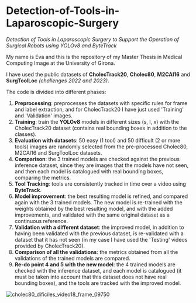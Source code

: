 # Detection-of-Tools-in-Laparoscopic-Surgery
*Detection of Tools in Laparoscopic Surgery to Support the Operation of Surgical Robots using YOLOv8 and ByteTrack*


My name is Eva and this is the repository of my Master Thesis in Medical Computing Image at the University of Girona.

I have used the public datasets of **CholecTrack20**, **Cholec80**, **M2CAI16** and **SurgToolLoc** *(challenges 2022 and 2023)*.

The code is divided into different phases:
1. **Preprocessing**: preprocesses the datasets with specific rules for frame and label extraction, and for CholecTrack20 I have just used 'Training' and 'Validation' images. 
2. **Training**: train the **YOLOv8** models in different sizes (s, l, x) with the CholecTrack20 dataset (contains real bounding boxes in addition to the classes).
3. **Evaluation with datasets**: 50 easy (1 tool) and 50 difficult (2 or more tools) images are randomly selected from the pre-processed Cholec80, M2CAI16 and SurgToolLoc datasets.
4. **Comparison**: the 3 trained models are checked against the previous inference dataset, since they are images that the models have not seen, and then each model is catalogued with real bounding boxes, comparing the metrics.
5. **Tool Tracking**: tools are consistently tracked in time over a video using **ByteTrack**.
6. **Model improvement**: the best resulting model is refined, and compared again with the 3 trained models. The new model is re-trained with the weights obtained by the best resulting model, and with the added improvements, and validated with the same original dataset as a continuous reference.
7. **Validation with a different dataset**: the improved model, in addition to having been validated with the previous dataset, is re-validated with a dataset that it has not seen (in my case I have used the 'Testing' videos provided by CholecTrack20).
8. **Comparison of all the validations**: the metrics obtained from all the validations of the trained models are compared.
9. **Re-do point 4 and 5 with the new model**: the 4 trained models are checked with the inference dataset, and each model is catalogued (it must be taken into account that this dataset does not have real bounding boxes), and the tools are tracked with the improved model.


![cholec80_dificiles_video18_frame_09750](https://github.com/user-attachments/assets/4b2bc65d-d81e-4839-bbf5-9beaf5ada595)
